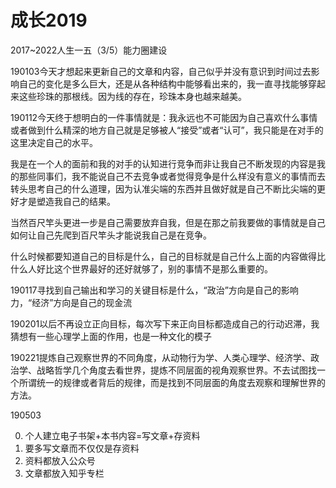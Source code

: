 # 成长2019
2017~2022人生一五（3/5）能力圈建设

190103今天才想起来更新自己的文章和内容，自己似乎并没有意识到时间过去影响自己的变化是多么巨大，还是从各种结构中能够看出来的，我一直寻找能够穿起来这些珍珠的那根线。因为线的存在，珍珠本身也越来越美。

190112今天终于想明白的一件事情就是：我永远也不可能因为自己喜欢什么事情或者做到什么精深的地方自己就是足够被人“接受”或者“认可”，我只能是在对手的这里决定自己的水平。

我是在一个人的面前和我的对手的认知进行竞争而非让我自己不断发现的内容是我的那些同事们，我不能说自己不去竞争或者觉得竞争是什么样没有意义的事情而去转头思考自己的什么道理，因为认准尖端的东西并且做好就是自己不断比尖端的更好才是塑造我自己的结果。

当然百尺竿头更进一步是自己需要放弃自我，但是在那之前我要做的事情就是自己如何让自己先爬到百尺竿头才能说我自己是在竞争。

什么时候都要知道自己的目标是什么，自己的目标就是自己什么上面的内容做得比什么人好比这个世界最好的还好就够了，别的事情不是那么重要的。

190117寻找到自己输出和学习的关键目标是什么，“政治”方向是自己的影响力，“经济”方向是自己的现金流

190201以后不再设立正向目标，每次写下来正向目标都造成自己的行动迟滞，我猜想有一些心理学上面的作用，也是一种文化的模子

190221提炼自己观察世界的不同角度，从动物行为学、人类心理学、经济学、政治学、战略哲学几个角度去看世界，提炼不同层面的视角观察世界。不去试图找一个所谓统一的规律或者背后的规律，而是找到不同层面的角度去观察和理解世界的方法。

190503

0. 个人建立电子书架+本书内容=写文章+存资料
1. 要多写文章而不仅仅是存资料
2. 资料都放入公众号
3. 文章都放入知乎专栏

